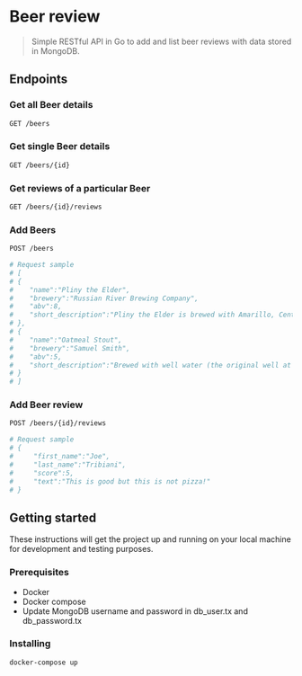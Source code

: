 # Beer review

> Simple RESTful API in Go to add and list beer reviews with data stored in MongoDB.

## Endpoints

### Get all Beer details
``` bash
GET /beers
```
### Get single Beer details
``` bash
GET /beers/{id}
```
### Get reviews of a particular Beer
``` bash
GET /beers/{id}/reviews
```

### Add Beers
``` bash
POST /beers

# Request sample
# [
# {
#    "name":"Pliny the Elder",
#    "brewery":"Russian River Brewing Company",
#    "abv":8,
#    "short_description":"Pliny the Elder is brewed with Amarillo, Centennial, CTZ, and Simcoe hops. It is well-balanced with malt, hops, and alcohol, slightly bitter with a fresh hop aroma of floral, citrus, and pine."
# },
# {
#    "name":"Oatmeal Stout",
#    "brewery":"Samuel Smith",
#    "abv":5,
#    "short_description":"Brewed with well water (the original well at the Old Brewery, sunk in 1758, is still in use, with the hard well water being drawn from 85 feet underground); fermented in ‘stone Yorkshire squares’ to create an almost opaque, wonderfully silky and smooth textured ale with a complex medium dry palate and bittersweet finish."
# }
# ]
```
### Add Beer review
``` bash
POST /beers/{id}/reviews

# Request sample
# {
#     "first_name":"Joe",
#     "last_name":"Tribiani",
#     "score":5,
#     "text":"This is good but this is not pizza!"
# }
```

## Getting started
These instructions will get the project up and running on your local machine for development and testing purposes.

### Prerequisites
* Docker
* Docker compose
* Update MongoDB username and password in db_user.tx and db_password.tx

### Installing
``` bash
docker-compose up
```
